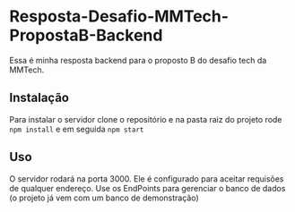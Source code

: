# Resposta-Desafio-MMTech-PropostaB-Backend
Essa é minha resposta backend para o proposto B do desafio tech da MMTech.

## Instalação

 Para instalar o servidor clone o repositório e na pasta raiz do projeto rode `npm install` e em seguida `npm start`

 ## Uso

  O servidor rodará na porta 3000. Ele é configurado para aceitar requisões de qualquer endereço. Use os EndPoints para gerenciar o banco de dados (o projeto já vem com um banco de demonstração)
